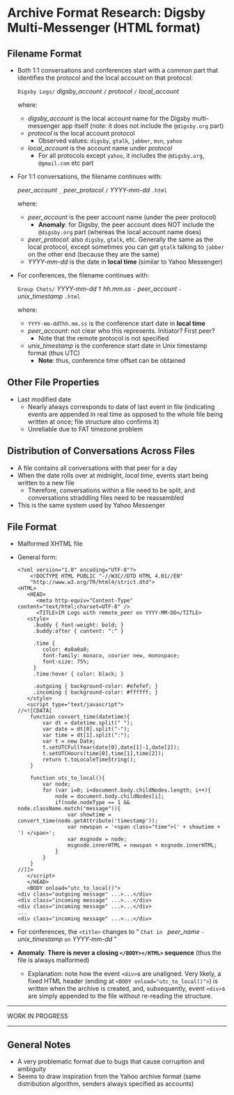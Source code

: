 Archive Format Research: Digsby Multi-Messenger (HTML format)
=============================================================


Filename Format
---------------

- Both 1:1 conversations and conferences start with a common part that identifies the protocol and the local account on that protocol:

  `Digsby Logs/` *digsby_account* `/` *protocol* `/` *local_account*
  
  where:
  
  - *digsby_account* is the local account name for the Digsby multi-messenger app itself (note: it does not include the `@digsby.org` part)
  - *protocol* is the local account protocol
    - Observed values: `digsby`, `gtalk`, `jabber`, `msn`, `yahoo`
  - *local_account* is the account name under *protocol*
    - For all protocols except `yahoo`, it includes the `@digsby.org`, `@gmail.com` etc part

- For 1:1 conversations, the filename continues with:

  *peer_account* `_` *peer_protocol* `/` *YYYY-mm-dd* `.html`
  
  where:
  
  - *peer_account* is the peer account name (under the peer protocol)
    - **Anomaly**: for Digsby, the peer account does NOT include the `@digsby.org` part (whereas the local account name does)
  - *peer_protocol*: also `digsby`, `gtalk`, etc. Generally the same as the local protocol, except sometimes you can get `gtalk` talking to `jabber` on the other end (because they are the same)
  - *YYYY-mm-dd* is the date in **local time** (similar to Yahoo Messenger)

- For conferences, the filename continues with:

  `Group Chats/` *YYYY-mm-dd* `T` *hh.mm.ss* ` - ` *peer_account* `-` *unix_timestamp* `.html`

  where:
  
  - `YYYY-mm-ddThh.mm.ss` is the conference start date in **local time**
  - *peer_account*: not clear who this represents. Initiator? First peer?
    - Note that the remote protocol is not specified
  - *unix_timestamp* is the conference start date in Unix timestamp format (thus UTC)
    - **Note**: thus, conference time offset can be obtained


Other File Properties
---------------------

- Last modified date
  - Nearly always corresponds to date of last event in file (indicating events are appended in real time as opposed to the whole file being written at once; file structure also confirms it)
  - Unreliable due to FAT timezone problem


Distribution of Conversations Across Files
------------------------------------------

- A file contains all conversations with that peer for a day
- When the date rolls over at midnight, *local time*, events start being written to a new file
  - Therefore, conversations within a file need to be split, and conversations straddling files need to be reassembled
- This is the same system used by Yahoo Messenger


File Format
-----------

- Malformed XHTML file
- General form:

  ```xhtml
  <?xml version="1.0" encoding="UTF-8"?>
      <!DOCTYPE HTML PUBLIC "-//W3C//DTD HTML 4.01//EN"
      "http://www.w3.org/TR/html4/strict.dtd">
  <HTML>
     <HEAD>
        <meta http-equiv="Content-Type" content="text/html;charset=UTF-8" />
        <TITLE>IM Logs with remote_peer on YYYY-MM-DD</TITLE>
     <style>
       .buddy { font-weight: bold; }
       .buddy:after { content: ":" }
  
       .time {
          color: #a0a0a0;
          font-family: monaco, courier new, monospace;
          font-size: 75%;
       }
       .time:hover { color: black; }
  
       .outgoing { background-color: #efefef; }
       .incoming { background-color: #ffffff; }
     </style>
     <script type="text/javascript">
  //<![CDATA[
      function convert_time(datetime){
          var dt = datetime.split(" ");
          var date = dt[0].split("-");
          var time = dt[1].split(":");
          var t = new Date;
          t.setUTCFullYear(date[0],date[1]-1,date[2]);
          t.setUTCHours(time[0],time[1],time[2]);
          return t.toLocaleTimeString();
      }
  
      function utc_to_local(){
          var node;
          for (var i=0; i<document.body.childNodes.length; i++){
              node = document.body.childNodes[i];
              if(node.nodeType == 1 && node.className.match("message")){
                  var showtime = convert_time(node.getAttribute('timestamp'));
                  var newspan = '<span class="time">(' + showtime + ') </span>';
                  var msgnode = node;
                  msgnode.innerHTML = newspan + msgnode.innerHTML;
              }
          }
      }
  //]]>
     </script>
     </HEAD>
     <BODY onload="utc_to_local()">
  <div class="outgoing message" ...>...</div>
  <div class="incoming message" ...>...</div>
  <div class="incoming message" ...>...</div>
  ...
  <div class="incoming message" ...>...</div>
  ```

- For conferences, the `<title>` changes to " `Chat in ` *peer_name* `-` *unix_timestamp* ` on ` *YYYY-mm-dd* "
- **Anomaly**: **There is never a closing `</BODY></HTML>` sequence** (thus the file is always malformed)
  - Explanation: note how the event `<div>`s are unaligned. Very likely, a fixed HTML header (ending at `<BODY onload="utc_to_local()">`) is written when the archive is created, and, subsequently, event `<div>`s are simply appended to the file without re-reading the structure.


---

WORK IN PROGRESS

---


General Notes
-------------

- A very problematic format due to bugs that cause corruption and ambiguity
- Seems to draw inspiration from the Yahoo archive format (same distribution algorithm, senders always specified as accounts)
